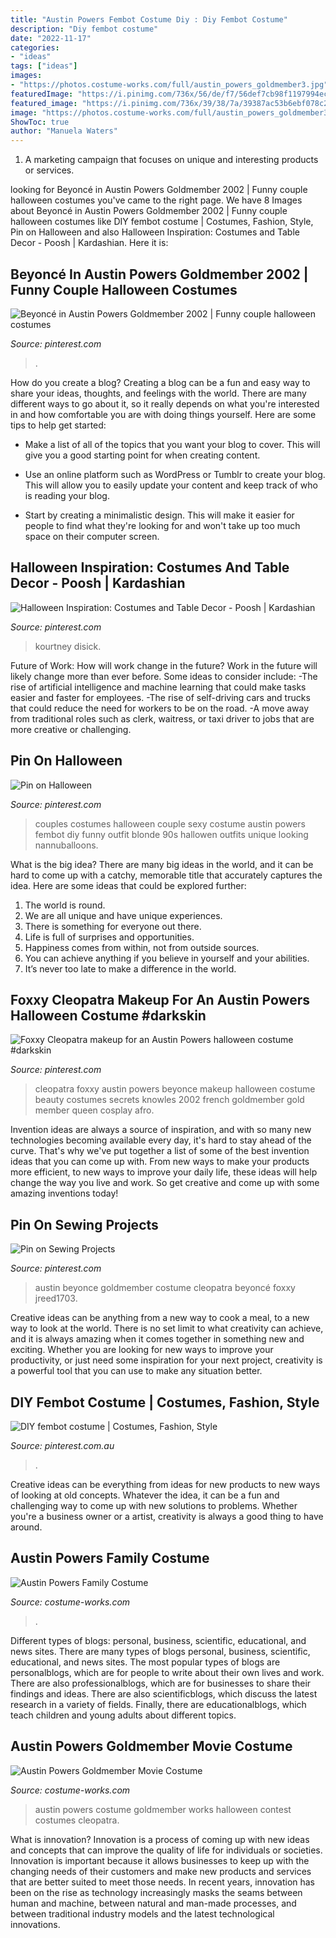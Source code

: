 ```yaml
---
title: "Austin Powers Fembot Costume Diy : Diy Fembot Costume"
description: "Diy fembot costume"
date: "2022-11-17"
categories:
- "ideas"
tags: ["ideas"]
images:
- "https://photos.costume-works.com/full/austin_powers_goldmember3.jpg"
featuredImage: "https://i.pinimg.com/736x/56/de/f7/56def7cb98f1197994ec7b20bbfac0c5.jpg"
featured_image: "https://i.pinimg.com/736x/39/38/7a/39387ac53b6ebf078c2954191e767aa6.jpg"
image: "https://photos.costume-works.com/full/austin_powers_goldmember3.jpg"
ShowToc: true
author: "Manuela Waters"
---
```



1. A marketing campaign that focuses on unique and interesting products or services.

	

		
looking for Beyoncé in Austin Powers Goldmember 2002 | Funny couple halloween costumes you've came to the right page. We have 8 Images about Beyoncé in Austin Powers Goldmember 2002 | Funny couple halloween costumes like DIY fembot costume | Costumes, Fashion, Style, Pin on Halloween and also Halloween Inspiration: Costumes and Table Decor - Poosh | Kardashian. Here it is:
		
    
## Beyoncé In Austin Powers Goldmember 2002 | Funny Couple Halloween Costumes

<img loading=lazy src="https://i.pinimg.com/originals/6f/88/8a/6f888ac8165afd619219b966c5795fb9.png" onerror="this.onerror=null;this.src='https://tse3.mm.bing.net/th?id=OIP.ecy_l2-HGGZLq9aUT9IeUQHaFj&amp;pid=15.1';" alt="Beyoncé in Austin Powers Goldmember 2002 | Funny couple halloween costumes">

_Source: pinterest.com_

>. 

	

How do you create a blog?
Creating a blog can be a fun and easy way to share your ideas, thoughts, and feelings with the world. There are many different ways to go about it, so it really depends on what you're interested in and how comfortable you are with doing things yourself. Here are some tips to help get started: 
- Make a list of all of the topics that you want your blog to cover. This will give you a good starting point for when creating content.

- Use an online platform such as WordPress or Tumblr to create your blog. This will allow you to easily update your content and keep track of who is reading your blog.

- Start by creating a minimalistic design. This will make it easier for people to find what they're looking for and won't take up too much space on their computer screen.

    
## Halloween Inspiration: Costumes And Table Decor - Poosh | Kardashian

<img loading=lazy src="https://i.pinimg.com/originals/af/4c/e0/af4ce0d31db5f20ce55fcd9e060360df.jpg" onerror="this.onerror=null;this.src='https://tse2.mm.bing.net/th?id=OIP.Ntp0e0amP0QQNgmpxSBcBQHaJQ&amp;pid=15.1';" alt="Halloween Inspiration: Costumes and Table Decor - Poosh | Kardashian">

_Source: pinterest.com_

>kourtney disick. 

	

Future of Work: How will work change in the future?
Work in the future will likely change more than ever before. Some ideas to consider include:
-The rise of artificial intelligence and machine learning that could make tasks easier and faster for employees. 
-The rise of self-driving cars and trucks that could reduce the need for workers to be on the road. 
-A move away from traditional roles such as clerk, waitress, or taxi driver to jobs that are more creative or challenging.

    
## Pin On Halloween

<img loading=lazy src="https://i.pinimg.com/736x/56/de/f7/56def7cb98f1197994ec7b20bbfac0c5.jpg" onerror="this.onerror=null;this.src='https://tse4.mm.bing.net/th?id=OIP.2z5OQ6rW0l7fV9EOpvrhXwHaJQ&amp;pid=15.1';" alt="Pin on Halloween">

_Source: pinterest.com_

>couples costumes halloween couple sexy costume austin powers fembot diy funny outfit blonde 90s hallowen outfits unique looking nannuballoons. 

	

What is the big idea?
There are many big ideas in the world, and it can be hard to come up with a catchy, memorable title that accurately captures the idea. Here are some ideas that could be explored further: 
1. The world is round. 
2. We are all unique and have unique experiences. 
3. There is something for everyone out there. 
4. Life is full of surprises and opportunities. 
5. Happiness comes from within, not from outside sources. 
6. You can achieve anything if you believe in yourself and your abilities. 
7. It’s never too late to make a difference in the world.

    
## Foxxy Cleopatra Makeup For An Austin Powers Halloween Costume #darkskin

<img loading=lazy src="https://s-media-cache-ak0.pinimg.com/736x/96/6b/8c/966b8cf30a5cff0d53ed6059030402a7.jpg" onerror="this.onerror=null;this.src='https://tse2.mm.bing.net/th?id=OIP.JwbUeTfN3AmFBzlcjRifcwHaFw&amp;pid=15.1';" alt="Foxxy Cleopatra makeup for an Austin Powers halloween costume #darkskin">

_Source: pinterest.com_

>cleopatra foxxy austin powers beyonce makeup halloween costume beauty costumes secrets knowles 2002 french goldmember gold member queen cosplay afro. 

	

Invention ideas are always a source of inspiration, and with so many new technologies becoming available every day, it's hard to stay ahead of the curve. That's why we've put together a list of some of the best invention ideas that you can come up with. From new ways to make your products more efficient, to new ways to improve your daily life, these ideas will help change the way you live and work. So get creative and come up with some amazing inventions today!

    
## Pin On Sewing Projects

<img loading=lazy src="https://i.pinimg.com/736x/39/38/7a/39387ac53b6ebf078c2954191e767aa6.jpg" onerror="this.onerror=null;this.src='https://tse2.mm.bing.net/th?id=OIP.mI6xQ3Sq7A4pqd6ybsliPwHaFi&amp;pid=15.1';" alt="Pin on Sewing Projects">

_Source: pinterest.com_

>austin beyonce goldmember costume cleopatra beyoncé foxxy jreed1703. 

	

Creative ideas can be anything from a new way to cook a meal, to a new way to look at the world. There is no set limit to what creativity can achieve, and it is always amazing when it comes together in something new and exciting. Whether you are looking for new ways to improve your productivity, or just need some inspiration for your next project, creativity is a powerful tool that you can use to make any situation better.

    
## DIY Fembot Costume | Costumes, Fashion, Style

<img loading=lazy src="https://i.pinimg.com/736x/44/ed/70/44ed70106b8d827566255abce25cd46d.jpg" onerror="this.onerror=null;this.src='https://tse1.mm.bing.net/th?id=OIP.JmXHs_3Z40Yd_rUAAyD8DgHaJ3&amp;pid=15.1';" alt="DIY fembot costume | Costumes, Fashion, Style">

_Source: pinterest.com.au_

>. 

	

Creative ideas can be everything from ideas for new products to new ways of looking at old concepts. Whatever the idea, it can be a fun and challenging way to come up with new solutions to problems. Whether you're a business owner or a artist, creativity is always a good thing to have around.

    
## Austin Powers Family Costume

<img loading=lazy src="https://photos.costume-works.com/full/austin_powers_family-30479-1.jpg" onerror="this.onerror=null;this.src='https://tse4.mm.bing.net/th?id=OIP.GVig7QSrGcptiOI0uKqafAHaJ3&amp;pid=15.1';" alt="Austin Powers Family Costume">

_Source: costume-works.com_

>. 

	

Different types of blogs: personal, business, scientific, educational, and news sites.
There are many types of blogs personal, business, scientific, educational, and news sites. The most popular types of blogs are personalblogs, which are for people to write about their own lives and work. There are also professionalblogs, which are for businesses to share their findings and ideas. There are also scientificblogs, which discuss the latest research in a variety of fields. Finally, there are educationalblogs, which teach children and young adults about different topics.

    
## Austin Powers Goldmember Movie Costume

<img loading=lazy src="https://photos.costume-works.com/full/austin_powers_goldmember3.jpg" onerror="this.onerror=null;this.src='https://tse2.mm.bing.net/th?id=OIP.aK6as-qkPv10cXzR6TaSBAHaJ3&amp;pid=15.1';" alt="Austin Powers Goldmember Movie Costume">

_Source: costume-works.com_

>austin powers costume goldmember works halloween contest costumes cleopatra. 

	

What is innovation?
Innovation is a process of coming up with new ideas and concepts that can improve the quality of life for individuals or societies. Innovation is important because it allows businesses to keep up with the changing needs of their customers and make new products and services that are better suited to meet those needs. In recent years, innovation has been on the rise as technology increasingly masks the seams between human and machine, between natural and man-made processes, and between traditional industry models and the latest technological innovations.

